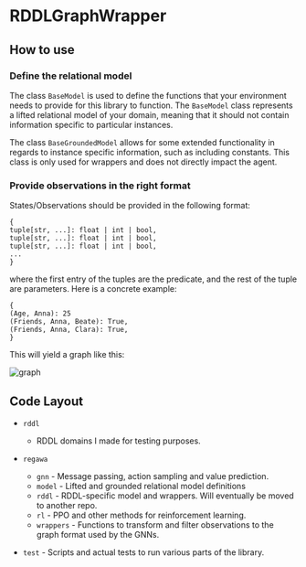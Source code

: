 # RDDLGraphWrapper

## How to use

### Define the relational model

The class `BaseModel` is used to define the functions that your environment needs to provide for this library to function. The `BaseModel` class represents a lifted relational model of your domain, meaning that it should not contain information specific to particular instances.

The class `BaseGroundedModel` allows for some extended functionality in regards to instance specific information, such as including constants. This class is only used for wrappers and does not directly impact the agent.

### Provide observations in the right format

States/Observations should be provided in the following format:

```
{
tuple[str, ...]: float | int | bool,
tuple[str, ...]: float | int | bool,
tuple[str, ...]: float | int | bool,
...
}
```
where the first entry of the tuples are the predicate, and the rest of the tuple are parameters. Here is a concrete example:

```
{
(Age, Anna): 25
(Friends, Anna, Beate): True,
(Friends, Anna, Clara): True,
}
```

This will yield a graph like this:

![graph](https://gitr.sys.kth.se/jaknyb/RDDLGraphWrapper/assets/525/319cd805-c4ba-4628-8f66-62363ed27a8d)

## Code Layout

- `rddl`
  - RDDL domains I made for testing purposes.  

- `regawa`
  - `gnn` - Message passing, action sampling and value prediction. 
  - `model` - Lifted and grounded relational model definitions 
  - `rddl` - RDDL-specific model and wrappers. Will eventually be moved to another repo.
  - `rl` - PPO and other methods for reinforcement learning.
  - `wrappers` - Functions to transform and filter observations to the graph format used by the GNNs.  

- `test` - Scripts and actual tests to run various parts of the library.
